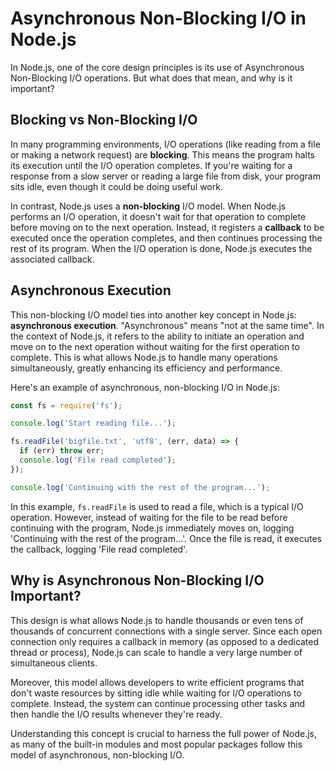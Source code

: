 # Asynchronous Non-Blocking I/O in Node.js

In Node.js, one of the core design principles is its use of Asynchronous Non-Blocking I/O operations. But what does that mean, and why is it important?

## Blocking vs Non-Blocking I/O

In many programming environments, I/O operations (like reading from a file or making a network request) are **blocking**. This means the program halts its execution until the I/O operation completes. If you're waiting for a response from a slow server or reading a large file from disk, your program sits idle, even though it could be doing useful work.

In contrast, Node.js uses a **non-blocking** I/O model. When Node.js performs an I/O operation, it doesn't wait for that operation to complete before moving on to the next operation. Instead, it registers a **callback** to be executed once the operation completes, and then continues processing the rest of its program. When the I/O operation is done, Node.js executes the associated callback.

## Asynchronous Execution

This non-blocking I/O model ties into another key concept in Node.js: **asynchronous execution**. "Asynchronous" means "not at the same time". In the context of Node.js, it refers to the ability to initiate an operation and move on to the next operation without waiting for the first operation to complete. This is what allows Node.js to handle many operations simultaneously, greatly enhancing its efficiency and performance.

Here's an example of asynchronous, non-blocking I/O in Node.js:

```javascript
const fs = require('fs');

console.log('Start reading file...');

fs.readFile('bigfile.txt', 'utf8', (err, data) => {
  if (err) throw err;
  console.log('File read completed');
});

console.log('Continuing with the rest of the program...');
```

In this example, `fs.readFile` is used to read a file, which is a typical I/O operation. However, instead of waiting for the file to be read before continuing with the program, Node.js immediately moves on, logging 'Continuing with the rest of the program...'. Once the file is read, it executes the callback, logging 'File read completed'.

## Why is Asynchronous Non-Blocking I/O Important?

This design is what allows Node.js to handle thousands or even tens of thousands of concurrent connections with a single server. Since each open connection only requires a callback in memory (as opposed to a dedicated thread or process), Node.js can scale to handle a very large number of simultaneous clients.

Moreover, this model allows developers to write efficient programs that don't waste resources by sitting idle while waiting for I/O operations to complete. Instead, the system can continue processing other tasks and then handle the I/O results whenever they're ready.

Understanding this concept is crucial to harness the full power of Node.js, as many of the built-in modules and most popular packages follow this model of asynchronous, non-blocking I/O.
